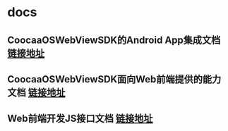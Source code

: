 # docs

## CoocaaOSWebViewSDK的Android App集成文档 [链接地址](https://github.com/fanyanbo/docs/blob/master/CoocaaOSWebViewSDK%E9%9B%86%E6%88%90%E6%96%87%E6%A1%A3.md)

## CoocaaOSWebViewSDK面向Web前端提供的能力文档 [链接地址](https://github.com/fanyanbo/docs/blob/master/CoocaaOSWebViewSDK%E9%9D%A2%E5%90%91Web%E5%89%8D%E7%AB%AF%E6%8F%90%E4%BE%9B%E7%9A%84%E8%83%BD%E5%8A%9B.md)

## Web前端开发JS接口文档 [链接地址](https://github.com/fanyanbo/docs/blob/master/Web%E5%89%8D%E7%AB%AF%E5%BC%80%E5%8F%91JS%E6%8E%A5%E5%8F%A3%E6%96%87%E6%A1%A3.md)
